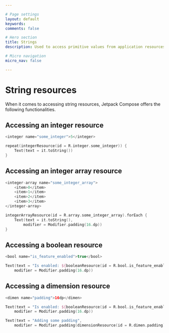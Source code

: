 ```yaml
---

# Page settings
layout: default
keywords:
comments: false

# Hero section
title: Strings
description: Used to access primitive values from application resources. Currently supports integers, booleans and dimension values

# Micro navigation
micro_nav: false

---
```


# String resources

When it comes to accessing string resources, Jetpack Compose offers the following functionalities.

## Accessing an integer resource

```kotlin
<integer name="some_integer">5</integer>

repeat(integerResource(id = R.integer.some_integer)) {
    Text(text = it.toString())
}
```

## Accessing an integer array resource

```kotlin
<integer-array name="some_integer_array">
    <item>0</item>
    <item>1</item>
    <item>2</item>
    <item>3</item>
</integer-array>

integerArrayResource(id = R.array.some_integer_array).forEach {
    Text(text = it.toString(),
        modifier = Modifier.padding(16.dp))
}
```

## Accessing a boolean resource

```kotlin
<bool name="is_feature_enabled">true</bool>

Text(text = "Is enabled: ${booleanResource(id = R.bool.is_feature_enabled)}",
    modifier = Modifier.padding(16.dp))
```

## Accessing a dimension resource

```kotlin
<dimen name="padding">16dp</dimen>

Text(text = "Is enabled: ${booleanResource(id = R.bool.is_feature_enabled)}",
    modifier = Modifier.padding(16.dp))

Text(text = "Adding some padding",
    modifier = Modifier.padding(dimensionResource(id = R.dimen.padding)))
```